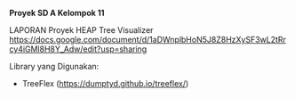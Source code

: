 **Proyek SD A Kelompok 11**


LAPORAN Proyek HEAP Tree Visualizer 
https://docs.google.com/document/d/1aDWnplbHoN5J8Z8HzXySF3wL2tRrcy4iGMl8H8Y_Adw/edit?usp=sharing

Library yang Digunakan:
- TreeFlex (https://dumptyd.github.io/treeflex/)
